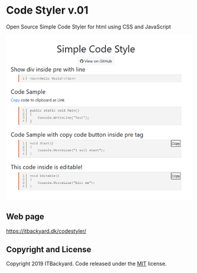 # Code Styler v.01
Open Source Simple Code Styler for html using CSS and JavaScript

![CodeStyler](./images/screenshot_01.png)

## Web page
https://itbackyard.dk/codestyler/

## Copyright and License

Copyright 2019 ITBackyard. Code released under the [MIT](https://github.com/maythamfahmi/codestyler/blob/master/LICENSE) license.
